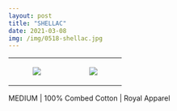 ```yaml
---
layout: post
title: "SHELLAC"
date: 2021-03-08
img: /img/0518-shellac.jpg
---
```




<table style="width:100%;"><tr><td style="vertical-align:top;">
      <figure class="tmblr-full" data-orig-height="2048" data-orig-width="1365" data-orig-src="https://concertshirts.netlify.app/shirts/0518/0518-01.jpg"><img src="https://64.media.tumblr.com/66b34e046872a3154935b8cf33d217a7/fba22d6489d0d32a-7a/s540x810/afc37e02e67c6c08c5d7e072602c20f381dc0b29.jpg" data-orig-height="2048" data-orig-width="1365" data-orig-src="https://concertshirts.netlify.app/shirts/0518/0518-01.jpg"/></figure></td>
    <td style="vertical-align:top;">
      <figure class="tmblr-full" data-orig-height="2048" data-orig-width="1365" data-orig-src="https://concertshirts.netlify.app/shirts/0518/0518-02.jpg"><img src="https://64.media.tumblr.com/6c193a1a35568892638a3535abfbf4bc/fba22d6489d0d32a-cd/s540x810/229c44632d0bbf6b4beb2a606e180c447badc9ac.jpg" data-orig-height="2048" data-orig-width="1365" data-orig-src="https://concertshirts.netlify.app/shirts/0518/0518-02.jpg"/></figure></td>
  </tr></table><p>
  MEDIUM | 100% Combed Cotton | Royal Apparel
</p>
